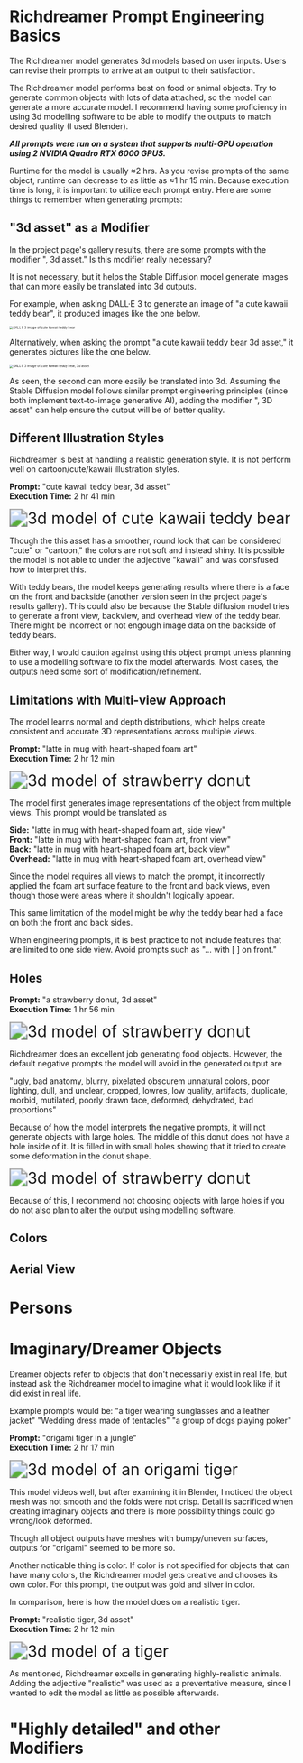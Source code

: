 # Richdreamer Prompt Engineering Basics

The Richdreamer model generates 3d models based on user inputs. Users
can revise their prompts to arrive at an output to their satisfaction.

The Richdreamer model performs best on food or animal objects. Try to generate 
common objects with lots of data attached, so the model can generate a more accurate model. I recommend having some proficiency in using 3d modelling software to be able to modify the outputs to match desired quality (I used Blender).

***All prompts were run on a system that supports multi-GPU operation using 2 NVIDIA Quadro RTX 6000 GPUS.***

Runtime for the model is usually ≈2 hrs. As you revise prompts of the same object, runtime can decrease to as little as ≈1 hr 15 min.
Because execution time is long, it is important to utilize each prompt entry. Here are some things to remember when generating prompts:

## "3d asset" as a Modifier

In the project page's gallery results, there are some prompts with the modifier ", 3d asset." Is this modifier really necessary? 

It is not necessary, but it helps the Stable Diffusion model generate images that can more easily be translated into 3d outputs. 

For example, when asking DALL·E 3 to generate an image of "a cute kawaii teddy bear", it produced images like the one below. 

<img src=".\figs\prompt engineering guide\teddy_bear_dalle3.png" alt="DALL·E 3 image of cute kawaii teddy bear" style="zoom:40%;" />

Alternatively, when asking the prompt "a cute kawaii teddy bear 3d asset," it generates pictures like the one below. 

<img src=".\figs\prompt engineering guide\teddy_bear_3dasset_dalle3.png" alt="DALL·E 3 image of cute kawaii teddy bear, 3d asset" style="zoom:40%;" />

As seen, the second can more easily be translated into 3d. Assuming the Stable Diffusion model follows similar prompt engineering principles (since both implement text-to-image generative AI), adding the modifier ", 3D asset" can help ensure the output will be of better quality.

## Different Illustration Styles

Richdreamer is best at handling a realistic generation style. It is not perform well on cartoon/cute/kawaii illustration styles. 

**Prompt:** "cute kawaii teddy bear, 3d asset"  
**Execution Time:** 2 hr 41 min

<img src=".\user content gallery\teddy-bear.gif" alt="3d model of cute kawaii teddy bear" style="zoom:200%;" />

Though the this asset has a smoother, round look that can be considered "cute" or "cartoon," the colors are not soft and instead shiny. It is possible the model is not able to under the adjective "kawaii" and was consfused how to interpret this. 

With teddy bears, the model keeps generating results where there is a face on the front and backside (another version seen in the project page's results gallery). This could also be because the Stable diffusion model tries to generate a front view, backview, and overhead view of the teddy bear. There might be incorrect or not engough image data on the backside of teddy bears. 

Either way, I would caution against using this object prompt unless planning to use a modelling software to fix the model afterwards. Most cases, the outputs need some sort of modification/refinement. 

## Limitations with Multi-view Approach

The model learns normal and depth distributions, which helps create consistent and accurate 3D representations across multiple views. 

**Prompt:** "latte in mug with heart-shaped foam art"    
**Execution Time:** 2 hr 12 min

<img src=".\user content gallery\latte.gif" alt="3d model of strawberry donut" style="zoom:200%;" />

The model first generates image representations of the object from multiple views. This prompt would be translated as

**Side:** "latte in mug with heart-shaped foam art, side view"  
**Front:** "latte in mug with heart-shaped foam art, front view"  
**Back:** "latte in mug with heart-shaped foam art, back view"  
**Overhead:** "latte in mug with heart-shaped foam art, overhead view"  

Since the model requires all views to match the prompt, it incorrectly applied the foam art surface feature to the front and back views, even though those were areas where it shouldn't logically appear.

This same limitation of the model might be why the teddy bear had a face on both the front and back sides. 

When engineering prompts, it is best practice to not include features that are limited to one side view. Avoid prompts such as "... with [  ] on front."  


## Holes

**Prompt:** "a strawberry donut, 3d asset"    
**Execution Time:** 1 hr 56 min

<img src=".\user content gallery\donut.gif" alt="3d model of strawberry donut" style="zoom:200%;" />

Richdreamer does an excellent job generating food objects. However, the default negative prompts the model will avoid in the generated output are

"ugly, bad anatomy, blurry, pixelated obscurem unnatural colors, poor lighting, dull, and unclear, cropped, lowres, low quality, artifacts, duplicate, morbid, mutilated, poorly drawn face, deformed, dehydrated, bad proportions"

Because of how the model interprets the negative prompts, it will not generate objects with large holes. The middle of this donut does not have a hole inside of it. It is filled in with small holes showing that it tried to create some deformation in the donut shape. 

<img src=".\user content gallery\front_face_donut.png" alt="3d model of strawberry donut" style="zoom:200%;" />

Because of this, I recommend not choosing objects with large holes if you do not also plan to alter the output using modelling software.


## Colors



## Aerial View

# Persons

# Imaginary/Dreamer Objects

Dreamer objects refer to objects that don't necessarily exist in real life, but instead ask the Richdreamer model to imagine what it would look like if it did exist in real life. 

Example prompts would be:
"a tiger wearing sunglasses and a leather jacket"
"Wedding dress made of tentacles"
"a group of dogs playing poker"

**Prompt:** "origami tiger in a jungle"    
**Execution Time:** 2 hr 17 min

<img src=".\user content gallery\origami-tiger.gif" alt="3d model of an origami tiger" style="zoom:200%;" />

This model videos well, but after examining it in Blender, I noticed the object mesh was not smooth and the folds were not crisp. Detail is sacrificed when creating imaginary objects and there is more possibility things could go wrong/look deformed. 

Though all object outputs have meshes with bumpy/uneven surfaces, outputs for "origami" seemed to be more so. 

Another noticable thing is color. If color is not specified for objects that can have many colors, the Richdreamer model gets creative and chooses its own color. For this prompt, the output was gold and silver in color. 

In comparison, here is how the model does on a realistic tiger. 

**Prompt:** "realistic tiger, 3d asset"    
**Execution Time:** 2 hr 12 min

<img src=".\user content gallery\tiger.gif" alt="3d model of a tiger" style="zoom:200%;" />

As mentioned, Richdreamer excells in generating highly-realistic animals. Adding the adjective "realistic" was used as a preventative measure, since I wanted to edit the model as little as possible afterwards. 

# "Highly detailed" and other Modifiers